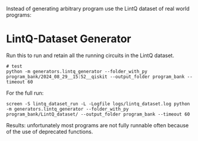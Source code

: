 Instead of generating arbitrary program use the LintQ dataset of real world programs:

# LintQ-Dataset Generator
Run this to run and retain all the running circuits in the LintQ dataset.
```shell
# test
python -m generators.lintq_generator --folder_with_py program_bank/2024_08_29__15:52__qiskit --output_folder program_bank --timeout 60
```

For the full run:
```shell
screen -S lintq_dataset_run -L -Logfile logs/lintq_dataset.log python -m generators.lintq_generator --folder_with_py program_bank/LintQ_dataset/ --output_folder program_bank --timeout 60
```

Results: unfortunately most programs are not fully runnable often because of the use of deprecated functions.